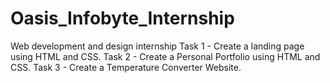 # Oasis_Infobyte_Internship
Web development and design internship
Task 1 - Create a landing page using HTML and CSS.
Task 2 - Create a Personal Portfolio using HTML and CSS.
Task 3 - Create a Temperature Converter Website.
